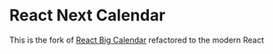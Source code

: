 # React Next Calendar

This is the fork of [React Big Calendar](https://intljusticemission.github.io/react-big-calendar/examples/index.html) refactored to the modern React
